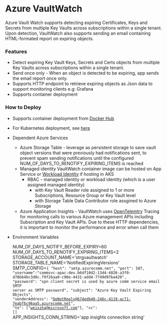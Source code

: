 # Azure VaultWatch  

Azure Vault Watch supports detecting expiring Certificates, Keys and Secrets from multiple Key Vaults across subscriptions within a single tenant.  
Upon detection, VaultWatch also supports sending an email containing HTML-formated report on expiring objects.  


### Features 
* Detect expiring Key Vault Keys, Secrets and Certs objects from multiple Key Vaults across subscriptions within a single tenant. 
* Send once only - When an object is detected to be expiring, app sends the email report once only.
* Supports HTTP endpoint to retrieve expiring objects as Json data to support monitoring clients e.g: Grafana
* Supports container deployment


### How to Deploy

* Supports container deployment from [Docker Hub](https://hub.docker.com/r/wxzd/azurevaultwatch)
* For Kubernetes deployment, see [here](https://github.com/weixian-zhang/AzureVaultWatch/tree/main/infra-as-code/kubernetes)
* Dependent Azure Services
  * Azure Storage Table - leverage as persistent storage to save vault object versions that were previously had notifications sent, to prevent spam sending notifications until the configured NUM_OF_DAYS_TO_RENOTIFY_EXPIRING_ITEMS is reached
  * Managed identity VaultWatch container image can be hosted on App Service or [Workload Identity](https://learn.microsoft.com/en-us/azure/aks/workload-identity-overview?tabs=dotnet) if hosting in AKS
    * RBAC - managed identity or workload identity (which is a user assigned managed identity)
      * with Key Vault Reader role assigned to 1 or more Subscriptions, Resource Group or Key Vault level
      * with Storage Table Data Contributor role assgined to Azure Storage
  * Azure Application Insights - VaultWatch uses [OpenTelemtry](https://learn.microsoft.com/en-us/azure/azure-monitor/app/opentelemetry-enable?tabs=aspnetcore) Tracing for monitoring calls to various Azure management APIs including Subscription and Key Vault APIs. Due to these HTTP dependencies, it is important to monitor the performance and error when call them
* Environment Variables
  
  NUM_OF_DAYS_NOTIFY_BEFORE_EXPIRY=60    
  NUM_OF_DAYS_TO_RENOTIFY_EXPIRING_ITEMS=2  
  STORAGE_ACCOUNT_NAME='strgvaultwatch'  
  STORAGE_TABLE_NAME='NotifiedExpiringVersions'  
  SMTP_CONFIG=<code>{
    "host": "smtp.azurecomm.net",
    "port": 587,
    "username":"commsvc-apac-dev.b6df10d2-13d4-4026-a3f0-d78bb4bc3d0c.f9f26aa0-c90e-4431-add4-7749d97ba420",
    "password": "spn client secret is used by azure comm service email SMTP server as SMTP password",
    "subject": "Azure Key Vault Expiring Objects",
    "senderAddress": "DoNotReply@674edb48-246c-4119-ac71-7eabf6c96aa5.azurecomm.net",
    "to": ["weixzha@microsoft.com"],
    "cc": []</code>  
  APP_INSIGHTS_CONN_STRING='app insights connection string'
